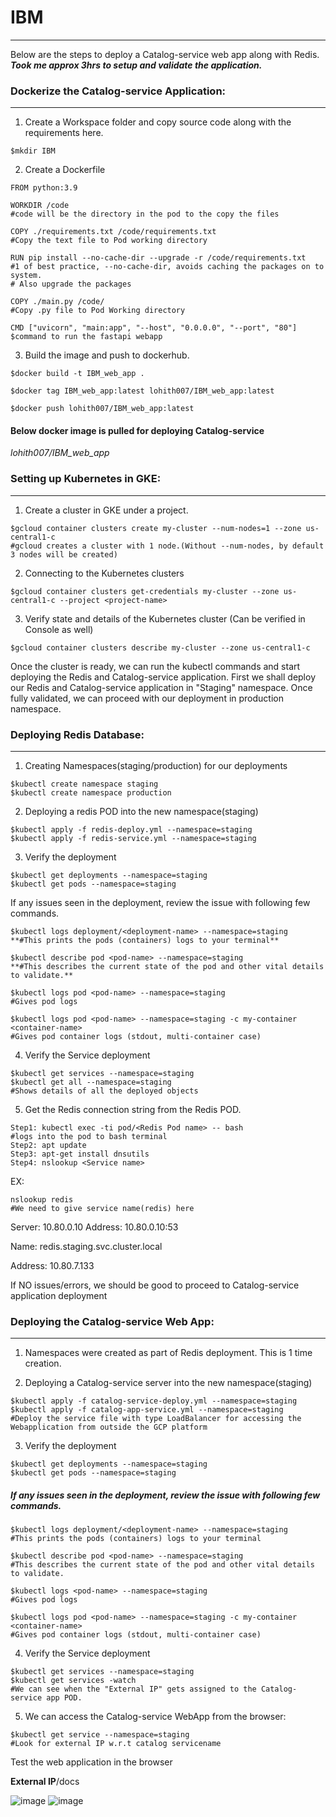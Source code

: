 # IBM
------------------------------------------
Below are the steps to deploy a Catalog-service web app along with Redis.
_**Took me approx 3hrs to setup and validate the application.**_

### Dockerize the Catalog-service Application:
------------------------------------------
1. Create a Workspace folder and copy source code along with the requirements here.
~~~
$mkdir IBM
~~~
2. Create a Dockerfile
~~~
FROM python:3.9

WORKDIR /code
#code will be the directory in the pod to the copy the files

COPY ./requirements.txt /code/requirements.txt
#Copy the text file to Pod working directory

RUN pip install --no-cache-dir --upgrade -r /code/requirements.txt
#1 of best practice, --no-cache-dir, avoids caching the packages on to system.
# Also upgrade the packages

COPY ./main.py /code/
#Copy .py file to Pod Working directory

CMD ["uvicorn", "main:app", "--host", "0.0.0.0", "--port", "80"]
$command to run the fastapi webapp 
~~~
3. Build the image and push to dockerhub.
~~~
$docker build -t IBM_web_app .

$docker tag IBM_web_app:latest lohith007/IBM_web_app:latest

$docker push lohith007/IBM_web_app:latest
~~~
#### Below docker image is pulled for deploying Catalog-service

_lohith007/IBM_web_app_

### Setting up Kubernetes in GKE:
-----------------------------
1. Create a cluster in GKE under a project.
~~~
$gcloud container clusters create my-cluster --num-nodes=1 --zone us-central1-c
#gcloud creates a cluster with 1 node.(Without --num-nodes, by default 3 nodes will be created)
~~~	
2. Connecting to the Kubernetes clusters
~~~
$gcloud container clusters get-credentials my-cluster --zone us-central1-c --project <project-name>
~~~
3. Verify state and details of the Kubernetes cluster (Can be verified in Console as well)
~~~
$gcloud container clusters describe my-cluster --zone us-central1-c 
~~~
Once the cluster is ready, we can run the kubectl commands and start deploying the Redis and Catalog-service application.
First we shall deploy our Redis and Catalog-service application in "Staging" namespace. 
Once fully validated, we can proceed with our deployment in production namespace.

### Deploying Redis Database:
-------------------------
1. Creating Namespaces(staging/production) for our deployments
~~~
$kubectl create namespace staging
$kubectl create namespace production
~~~
2. Deploying a redis POD into the new namespace(staging)
~~~
$kubectl apply -f redis-deploy.yml --namespace=staging
$kubectl apply -f redis-service.yml --namespace=staging
~~~
3. Verify the deployment
~~~
$kubectl get deployments --namespace=staging
$kubectl get pods --namespace=staging
~~~
If any issues seen in the deployment, review the issue with following few commands.
~~~
$kubectl logs deployment/<deployment-name> --namespace=staging
**#This prints the pods (containers) logs to your terminal**

$kubectl describe pod <pod-name> --namespace=staging
**#This describes the current state of the pod and other vital details to validate.**

$kubectl logs pod <pod-name> --namespace=staging
#Gives pod logs

$kubectl logs pod <pod-name> --namespace=staging -c my-container <container-name>
#Gives pod container logs (stdout, multi-container case)
~~~	
4. Verify the Service deployment
~~~
$kubectl get services --namespace=staging
$kubectl get all --namespace=staging
#Shows details of all the deployed objects
~~~
5. Get the Redis connection string from the Redis POD.
~~~
Step1: kubectl exec -ti pod/<Redis Pod name> -- bash 
#logs into the pod to bash terminal
Step2: apt update
Step3: apt-get install dnsutils
Step4: nslookup <Service name>
~~~
EX:
~~~
nslookup redis 
#We need to give service name(redis) here
~~~
Server:         10.80.0.10
Address:        10.80.0.10:53

Name:   redis.staging.svc.cluster.local

Address: 10.80.7.133


If NO issues/errors, we should be good to proceed to Catalog-service application deployment

### Deploying the Catalog-service Web App:
--------------------------------------
1. Namespaces were created as part of Redis deployment. This is 1 time creation.

2. Deploying a Catalog-service server into the new namespace(staging)
~~~
$kubectl apply -f catalog-service-deploy.yml --namespace=staging
$kubectl apply -f catalog-app-service.yml --namespace=staging 
#Deploy the service file with type LoadBalancer for accessing the Webapplication from outside the GCP platform
~~~
3. Verify the deployment
~~~
$kubectl get deployments --namespace=staging
$kubectl get pods --namespace=staging
~~~
##### If any issues seen in the deployment, review the issue with following few commands.
~~~
$kubectl logs deployment/<deployment-name> --namespace=staging
#This prints the pods (containers) logs to your terminal

$kubectl describe pod <pod-name> --namespace=staging
#This describes the current state of the pod and other vital details to validate.

$kubectl logs <pod-name> --namespace=staging
#Gives pod logs

$kubectl logs pod <pod-name> --namespace=staging -c my-container <container-name>
#Gives pod container logs (stdout, multi-container case)
~~~	
4. Verify the Service deployment
~~~
$kubectl get services --namespace=staging
$kubectl get services -watch
#We can see when the "External IP" gets assigned to the Catalog-service app POD.
~~~	
5. We can access the Catalog-service WebApp from the browser:
~~~
$kubectl get service --namespace=staging
#Look for external IP w.r.t catalog servicename
~~~

Test the web application in the browser

**External IP**/docs

![image](https://user-images.githubusercontent.com/35722516/185856564-4b79f9d3-37bc-4782-830e-e8943650e77a.png)
![image](https://user-images.githubusercontent.com/35722516/185856933-b7f986dc-435d-4d7d-a723-9fb095f2b6fe.png)



